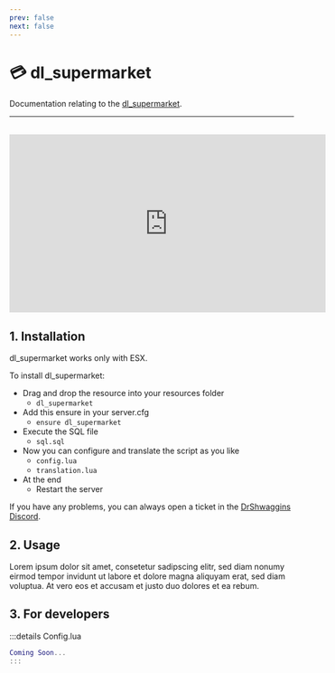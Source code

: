 ```yaml
---
prev: false
next: false
---
```


# 💳 dl_supermarket
Documentation relating to the [dl_supermarket](https://drshwaggins-scripts.tebex.io/package/5591749).

___
<br>
<iframe width="560" height="315" src="https://www.youtube.com/embed/lOJN95puxk8?si=ZVD0T6qBu_fXRO2S" frameborder="0" allow="accelerometer; autoplay; clipboard-write; encrypted-media; gyroscope; picture-in-picture; web-share" allowfullscreen></iframe>

## 1. Installation
dl_supermarket works only with ESX. 

To install dl_supermarket:
- Drag and drop the resource into your resources folder
  - `dl_supermarket`
- Add this ensure in your server.cfg
  - `ensure dl_supermarket`
- Execute the SQL file
  - `sql.sql`
- Now you can configure and translate the script as you like
  - `config.lua`
  - `translation.lua`
- At the end
  - Restart the server

If you have any problems, you can always open a ticket in the [DrShwaggins Discord](https://discord.gg/K9H27J5VaS).

## 2. Usage
Lorem ipsum dolor sit amet, consetetur sadipscing elitr, sed diam nonumy eirmod tempor invidunt ut labore et dolore magna aliquyam erat, sed diam voluptua. At vero eos et accusam et justo duo dolores et ea rebum.

## 3. For developers

:::details Config.lua
```lua
Coming Soon...
:::
